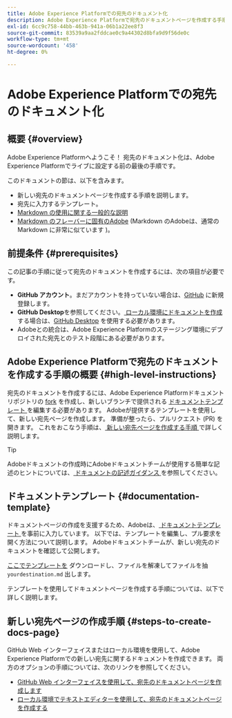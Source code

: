 ```yaml
---
title: Adobe Experience Platformでの宛先のドキュメント化
description: Adobe Experience Platformで宛先のドキュメントページを作成する手順を説明します
exl-id: 6cc9c758-44bb-463b-941a-06b1a22ee8f3
source-git-commit: 83539a9aa2fddcae0c9a44302d8bfa9d9f56de0c
workflow-type: tm+mt
source-wordcount: '458'
ht-degree: 0%

---
```


# Adobe Experience Platformでの宛先のドキュメント化

## 概要 {#overview}

Adobe Experience Platformへようこそ！
宛先のドキュメント化は、Adobe Experience Platformでライブに設定する前の最後の手順です。

このドキュメントの節は、以下を含みます。

* 新しい宛先のドキュメントページを作成する手順を説明します。
* 宛先に入力するテンプレート。
* [Markdown の使用に関する一般的な説明](https://experienceleague.adobe.com/docs/contributor/contributor-guide/writing-essentials/markdown.html?lang=en)
* [Markdown のフレーバーに固有のAdobe](https://experienceleague.adobe.com/docs/contributor/contributor-guide/writing-essentials/markdown.html?lang=en#custom-markdown-extensions) (Markdown のAdobeは、通常の Markdown に非常に似ています )。

## 前提条件 {#prerequisites}

この記事の手順に従って宛先のドキュメントを作成するには、次の項目が必要です。

* **GitHub アカウント**。まだアカウントを持っていない場合は、[GitHub](https://github.com/) に新規登録します。
* **GitHub Desktop**&#x200B;を参照してください。[ ローカル環境にドキュメントを作成 ](./work-in-local-environment.md) する場合は、[GitHub Desktop](https://desktop.github.com/) を使用する必要があります。
* Adobeとの統合は、Adobe Experience Platformのステージング環境にデプロイされた宛先とのテスト段階にある必要があります。

## Adobe Experience Platformで宛先のドキュメントを作成する手順の概要 {#high-level-instructions}

宛先のドキュメントを作成するには、Adobe Experience Platformドキュメントリポジトリの [fork](https://experienceleague.adobe.com/docs/contributor/contributor-guide/setup/local-repo.html?lang=en#fork-the-repository) を作成し、新しいブランチで提供される [ ドキュメントテンプレート ](./self-service-template.md) を編集する必要があります。 Adobeが提供するテンプレートを使用して、新しい宛先ページを作成します。 準備が整ったら、プルリクエスト (PR) を開きます。 これをおこなう手順は、[ 新しい宛先ページを作成する手順 ](./documentation-instructions.md#steps-to-create-docs-page) で詳しく説明します。

>[!TIP]
>
>Adobeドキュメントの作成時にAdobeドキュメントチームが使用する簡単な記述のヒントについては、[ ドキュメントの記述ガイダンス ](https://experienceleague.adobe.com/docs/contributor/contributor-guide/writing-essentials/general-writing-guidance.html?lang=en) を参照してください。

<!--

* In the table of contents (TOC.md) `/help/rtcdp/TOC.md`, add a link to your new destination page. Place it within the category where your destination resides in the Adobe Experience Platform user interface (for example: mobile, social, advertising). 
* In the overview page for the respective category, add a link to your new destination page. For example, for cloud storage destinations, you would add a link to [this page](https://docs.adobe.com/content/help/en/experience-platform/rtcdp/destinations/destinations-cat/cloud-storage/cloud-storage-destinations.html). 

-->

## ドキュメントテンプレート {#documentation-template}

ドキュメントページの作成を支援するため、Adobeは、[ ドキュメントテンプレート ](./self-service-template.md) を事前に入力しています。 以下では、テンプレートを編集し、プル要求を開く方法について説明します。 Adobeドキュメントチームが、新しい宛先のドキュメントを確認して公開します。

[ここでテンプレートを](assets/yourdestination-template.zip) ダウンロードし、ファイルを解凍してファイルを抽 `yourdestination.md` 出します。

テンプレートを使用してドキュメントページを作成する手順については、以下で詳しく説明します。

<!--

## Working in GitHub

You have a two basic options for writing and submitting content to Adobe Real-time CDP:

- [Write in GitHub](#write-in-github): Fast and easy edits through the GitHub website. Write, commit, and branch all through a single page!
- [Write like a Developer](#write-like-a-developer): Clone and write using an editor on your local computer.

We also provide guides to help you write:

- [Writing guidelines](#writing-guidelines): Tips and guides to writing for merchant docs.
- [Writing styles and markdown](#writing-styles-and-markdown): Quick and easy guide for using markdown code.



## Instructions how to fork the Experience Platform repository and open a pull request (PR)

If you are new to the GitHub contribution model and not used to working in a text editor, you can contribute directly in GitHub!

![github process](/help/rtcdp/templates/assets/fork-github.png)

![Submit a PR](/help/rtcdp/templates/assets/merchdoc-pr-edit.png)

-->


## 新しい宛先ページの作成手順 {#steps-to-create-docs-page}

GitHub Web インターフェイスまたはローカル環境を使用して、Adobe Experience Platformでの新しい宛先に関するドキュメントを作成できます。 両方のオプションの手順については、次のリンクを参照してください。

* [GitHub Web インターフェイスを使用して、宛先のドキュメントページを作成します](./use-github-interface-to-create-documentation.md)
* [ローカル環境でテキストエディターを使用して、宛先のドキュメントページを作成する](./work-in-local-environment.md)


<!--

## Steps to create your new destination page {#steps-to-create-docs-page}

### Method 1 - Create your new destination page using the GitHub web interface {#github-interface}

The instructions below show you how to use the GitHub web interface to author documentation and submit a pull request. 


>[!TIP]
>
>If you prefer to work on the documentation in a text editor, read the section below, [Create your new destination page using a text editor in your local environment](./documentation-instructions.md#local-authoring). 
>Refer also to our supporting documentation [Install Git and Markdown Authoring tools](https://docs.adobe.com/content/help/en/contributor/contributor-guide/setup/install-tools.html), [Set up Git repository locally for documentation](https://docs.adobe.com/content/help/en/contributor/contributor-guide/setup/local-repo.html), and [GitHub contribution workflow for major changes](https://docs.adobe.com/content/help/en/contributor/contributor-guide/setup/full-workflow.html) in Adobe's contributor guide.

1. In your browser, navigate to `https://github.com/AdobeDocs/experience-platform.en`.
1. To [fork](https://experienceleague.adobe.com/docs/contributor/contributor-guide/setup/local-repo.html?lang=en#fork-the-repository) the repository, click **Fork** as shown in the image below.

   ![fork repo](./assets/ssd-fork-repository.gif)

1. In your fork of the repository, create a new branch for your project, as shown below. You will use this branch for the work in this tutorial.

   ![create new github branch](./assets/new-branch-github.gif)

1. In the GitHub folder structure of the forked repository, navigate to `experience-platform.en/help/destinations/catalog/[...]`, where [...] is the desired category for your destination. For example, if you are adding a personalization destination to Experience Platform, select the `personalization` category. Select **Add file > Create new file**. 

   >[!TIP]
   >
   >The folder structure in the screen recording below is outdated. Navigate to the folder structure indicated above.

   ![add new file](./assets/github-navigate-and-create-file.gif)

1. Name your destination `YOURDESTINATION.md`, where YOURDESTINATION is the name of your destination in Adobe Experience Platform. For example, if your company is called Moviestar, you would name your file `moviestar.md`.
1. In your new file in GitHub, paste in the content of the [destination template](./self-service-template.md). Download the template [here](assets/yourdestination-template.zip). Unzip it to extract the `.md` file template.
1. In the GitHub interface, edit the template with relevant information for your destination. Follow the instructions in the template. 
1. For any screenshots or images that you plan on using, use the GitHub interface to upload the files to `experience-platform.en/help/destinations/assets/catalog/` and link to them from the page you are authoring. See [instructions how to link to images](https://docs.adobe.com/content/help/en/contributor/contributor-guide/writing-essentials/linking.html#link-to-images).
   
   >[!TIP]
   >
   >The folder structure in the screen recording below is outdated. Navigate to the folder structure indicated above.

   ![upload image to github](./assets/upload-image.gif)

1.  When you are ready, save the file in your branch.

      ![confirm file creation](./assets/ssd-confirm-file-creation.png)

1. After you saved the file and uploaded your desired images, you can open a pull request (PR) to merge your working branch into the master branch of the Adobe documentation repository. Make sure the branch that you worked on is selected and select **Pull request**.

   ![create pull request](./assets/ssd-create-pull-request-1.gif)

1. Make sure that the base and compare branches are correct. Add a note to the PR, describing your update, and select **Create pull request**. This opens a PR to merge the working branch of your fork into the master branch of the Adobe repository. 
   >[!TIP]
   >
   >Leave the **Allow edits by maintainers** checkbox selected so that the Adobe documentation team can make edits to the PR. 
   
   ![create pull request to adobe repo](./assets/ssd-create-pull-request-2.png)

1. At this point, a notification appears that prompts you to sign the Adobe CLA. This is a mandatory step. After you signed it, refresh the PR page and submit the pull request.

1. You can confirm that the pull request has been submitted by inspecting the **Pull requests** tab in `https://github.com/AdobeDocs/experience-platform.en`.

   ![PR successful](./assets/ssd-pr-successful.png)

1.  Thank you! The Adobe documentation team will reach out in the PR in case any edits are required and to let you know when the documentation will be published.

>[!TIP]
>
>To add images and links to your documentation, and for any other questions around Markdown, read [Using Markdown](https://experienceleague.adobe.com/docs/contributor/contributor-guide/writing-essentials/markdown.html?lang=en) in Adobe's collaborative writing guide.

<br>&nbsp;

### Method 2 - Create your new destination page using a text editor in your local environment {#local-authoring}

The instructions below show you how to use a text editor to work in your local environment to author documentation and submit a pull request.

Please see [Install Git and Markdown Authoring tools](https://docs.adobe.com/content/help/en/contributor/contributor-guide/setup/install-tools.html), [Set up Git repository locally for documentation](https://docs.adobe.com/content/help/en/contributor/contributor-guide/setup/local-repo.html), and [GitHub contribution workflow for major changes](https://docs.adobe.com/content/help/en/contributor/contributor-guide/setup/full-workflow.html) in Adobe's contributor guide for reference.



1. In your browser, navigate to `https://github.com/AdobeDocs/experience-platform.en`
1. To [fork](https://experienceleague.adobe.com/docs/contributor/contributor-guide/setup/local-repo.html?lang=en#fork-the-repository) the repository, click **Fork** as shown in the screenshot.

   ![fork repo](./assets/ssd-fork-repository.gif)

1. Clone the repository to your local machine. Select **Code > HTTPS > Open with GitHub Desktop**, as shown below. Make sure you have [GitHub Desktop](https://desktop.github.com/) installed. For further reference, read [Create a local clone of the repository](https://docs.adobe.com/content/help/en/contributor/contributor-guide/setup/local-repo.html#create-a-local-clone-of-the-repository) in the Adobe contributor guide.

   ![clone repository to local machine](./assets/clone-local.png)

1. In your local file structure, navigate to `experience-platform.en/help/destinations/catalog/[...]`, where [...] is the desired category for your destination. For example, if you are adding a personalization destination to Experience Platform, select the `personalization` folder.
1. Download the [self-service destination template](assets/yourdestination-template.zip). Unzip it and extract the file `yourdestination-template.md` to the above directory.  Rename the file `YOURDESTINATION.md`, where YOURDESTINATION is the name of your destination in Adobe Experience Platform. For example, if your company is called Moviestar, you would name your file `moviestar.md`.
1. Open your new file in your [text editor of choice](https://docs.adobe.com/content/help/en/contributor/contributor-guide/setup/install-tools.html#understand-markdown-editors).
1. Edit the template with relevant information for your destination. Follow the instructions in the template. 
1.  For any screenshots or images that you plan on adding to your documentation, navigate to `GitHub/experience-platform.en/help/destinations/assets/catalog/[...]`, where [...] is the desired category for your destination. For example, if you are adding a personalization destination to Experience Platform, select the `personalization` folder. Create a new folder for your destination and drop your images here. You can link to them from the page you are authoring. See [instructions how to link to images](https://docs.adobe.com/content/help/en/contributor/contributor-guide/writing-essentials/linking.html#link-to-images).
1. When you are ready, save the file you are working on.
1. In GitHub Desktop, create a working branch for your updates and select **Publish branch** to publish the branch to GitHub.

   >[!TIP]
   >
   >The folder structure in the screen recording below is outdated. For a personalization destination named Moviestar, you would use the following folder structure:
   >* `help/destinations/catalog/personalization/moviestar.md` for the Markdown file.
   >* `help/destinations/assets/catalog/personalization/moviestar/` for any images you are using in the documentation.

   ![new branch local](./assets/new-branch-local.gif)

1. In GitHub Desktop, [commit](https://docs.github.com/en/free-pro-team@latest/github/getting-started-with-github/github-glossary#commit) your work, as shown below.

   >[!TIP]
   >
   >The folder structure in the screen recording below is outdated. For a personalization destination named Moviestar, you would use the following folder structure:
   >* `help/destinations/catalog/personalization/moviestar.md` for the Markdown file.
   >* `help/destinations/assets/catalog/personalization/moviestar/` for any images you are using in the documentation.

   ![commit local](./assets/commit-local.png)

1. In GitHub Desktop, [push](https://docs.github.com/en/free-pro-team@latest/github/getting-started-with-github/github-glossary#push) your work to the [remote](https://docs.github.com/en/free-pro-team@latest/github/getting-started-with-github/github-glossary#remote) branch, as shown below.

   ![push your commit](./assets/push-local-to-remote.png)

1. In the GitHub web interface, open a pull request (PR) to merge your working branch into the master branch of the Adobe documentation repository. Make sure the branch you worked on is selected and select **Pull request**.

   ![create pull request](./assets/ssd-create-pull-request-1.gif)

1.  Make sure that the base and compare branches are correct. Add a note to the PR, describing your update, and select **Create pull request**. This opens a PR to merge the working branch of your fork into the master branch of the Adobe repository. 
   >[!TIP]
   >
   >Leave the **Allow edits by maintainers** checkbox selected so that the Adobe documentation team can make edits to the PR. 
 
   ![create pull request to adobe repo](./assets/ssd-create-pull-request-2.png)

1. At this point, a notification appears that prompts you to sign the Adobe CLA. Note that this is a mandatory step. After you signed it, refresh the PR page and merge the pull request.
1.  You can confirm that the pull request has been submitted by inspecting the **Pull requests** tab in `https://github.com/AdobeDocs/experience-platform.en`.

   ![PR successful](./assets/ssd-pr-successful.png)

1. Thank you! The Adobe documentation team will reach out in the PR in case any edits are required and to let you know when the documentation will be published.

>[!TIP]
>
>To add images and links to your documentation, and for any other questions around Markdown, read [Using Markdown](https://experienceleague.adobe.com/docs/contributor/contributor-guide/writing-essentials/markdown.html?lang=en) in Adobe's collaborative writing guide.

-->


<!--

Create a pull request to merge your work into the main Adobe Experience Platform repository.https://docs.github.com/en/free-pro-team@latest/github/collaborating-with-issues-and-pull-requests/creating-a-pull-request-from-a-fork 

-->


<!--

1. In your GitHub Adobe Real-time CDP fork, locate a documentation file you want to edit. 

   You can search in **Find file**, or browse to a file in the `src` folder. All content is located here.

    [[/images/fork-src.png]]

2. Click the edit icon.

    [[/images/fork-edit.png]]

3. Add, edit, and update content in the file.

4. When the changes are complete, scroll down and enter a [meaningful commit message](https://github.com/magento/Adobe Real-time CDP/wiki/Branches-to-PRs#commit-messages).

5. Select **Create a new branch...** and enter a name for the branch.

6. Click **Commit file change**.

    [[/images/fork-branch.png]]

[[/images/info.png]] When ready to submit a pull request (PR), see [Submit a pull request](https://github.com/magento/Adobe Real-time CDP/wiki/Branches-to-PRs#Submit-a-pull-request).

## Write like a Developer

If you have experience with text editors or have a local developer environment, you can branch and write using Git. For detailed information, see [Branches to PRs](https://github.com/magento/Adobe Real-time CDP/wiki/Branches-to-PRs).

[[/images/merchdoc-pr.png]]

1. Clone the forked repo to your local computer.

1. Create a new branch. Name the branch YOURDESTINATION and replace YOURDESTINATION with the name of the destination you are adding.

1. 

1. Write content in the .md source files.

1. Commit updates to the branch with meaningful commit messages.

1. Push your branch to your fork to save work.

1. When ready, create a PR to add your !

For your very first PR, you will be asked to sign the [Adobe Contributor Agreement](https://opensource.adobe.com/cla.html).

### Text editors and IDEs

If looking for a text editor, we recommend:

- [Visual Studio Code](https://code.visualstudio.com/)
- [PHPStorm](https://www.jetbrains.com/phpstorm/)
- [Atom](https://atom.io/)
- [Sublime](https://www.sublimetext.com/)

Add markdown extensions and plugins to help with formatting and previews as you type. For Visual Studio Code, we recommend the following extensions for real-time previews and more:

- Markdown
- Markdown All in One
- Markdownlinter 
- GitLens
- GitHub Pull Requests
- Git Project Manager

[Markdown and Visual Studio Code](https://code.visualstudio.com/docs/languages/markdown) documents markdown extensions, edits, and previews.

## Writing guidelines

- Write content using Markdown, a simple way to format content.
- Focus your efforts on providing useful information for the customers. For example, consider providing or revising code samples, important notes, and clarifying vague or ambiguous content.
- Define the goal of your topic. What exactly do you want to teach the reader?
- For new topics, add a title that reflects the content.
- Keep your sentences concise. Separate conceptual information from procedural steps.
- Remember to write in present tense, use the second person, and use active voice (not passive). For example, _"The log captures commands, output..."_.
- Combine multiple small changes (such as minor editorial and technical changes) into a single pull request. This helps us efficiently and effectively facilitate your contribution.

## Writing styles and markdown

The following sections provide simple formats for content. For additional formats, see markdown guides like [Markdown Guide](https://www.markdownguide.org/). 

For an example of documentation using multiple Markdown formats, see the following: Managing Sources in [HTML](https://docs.magento.com/user-guide/catalog/inventory-sources.html) and [source code](https://github.com/magento/Adobe Real-time CDP/master/src/catalog/inventory-sources.md).

[[/images/markdown-example.png]]

### Create a new page

There are two basic things to do when you want to add a new page. The first is to create the markdown file that contains the content for your page. The second is to add the page to the site navigation so that users will find it alongside related information.

Our content files are organized within a series of folders (directories) that group them by subject area. Before you create a new content file, you should figure out where in belongs in the file structure. The easiest way to do that is to review the User Guide site and decide where it best fits within the existing content organization. When you find that spot, you can look at a neighboring page to determine where that source file is located and create your new markdown file in the same directory.

Each major section of the guide is defined by a .yml file located in the src/_data directory. These files are used to define the structure and navigation, where each one maps to a section of the guide as you see it displayed in the left navigation. If you would rather not work with these files to add your page to the structure, just request assistance in your PR and one of our Doc Team members will help you out and add the correct navigation link for your page.

### Metadata

Every file begins with front matter or metadata for your content. This information includes:

```
---
keywords: Improve search results by adding keywords for your page
title: The title of the page
description: YOURDESTINATION does this and that and you should start using it as soon as possible. 
---
```


The title displays as the title of the page.

![title](/templates/assets/markdown-title.png)

### Paragraphs 

As you start writing content, it automatically generates along the left side (or margin). To create a paragraph, leave an empty line between sentences.

If you need to indent content, use the tab key. Each tab moves content to the right, indenting the page content. 

### Text effects
To format for bolding and italics, see the following:

| Example           | Output       |
| ----------------- | ------------ |
|`*emphasis*`       | *emphasis*   |
|`**bold**`         | **bold**     |

### Bulleted lists
We recommend using a dash (`-`) for each line in a bulleted list. Lists also support `*`.

```markdown
- List Item 1
- List Item 2
- List Item 3
```

### Numbered steps

Numbered lists add numbers to a set of instructions or steps. Start every line with `1.`. When building the documentation, the instructions automatically number for you.

For procedures that require supporting information for steps, such as screens or descriptions of the available option, make sure that you nest the supplemental information under the numbered item. As a general rule, the numbered item should be a single-sentence, simple directive. Then you can nest the information that is required for the reader to successfully complete that directive. Use three spaces to indent the supporting elements. 

For example:

```
1. In the _Scheduled Changes_ box at the top of the page, click **Preview**.

   The Preview opens a new browser tab and shows how the product will appear during the scheduled campaign.

   ![]({% link images/images-ee/content-staging-product-scheduled-update-preview.png %}){: .zoom}
   _Promotion - preview scheduled Cchange_

1. In the upper-left corner of the Preview window, click **Calendar**.

   The calendar detail shows other campaigns that are scheduled for the same day. Each record in the list is a separate campaign.

   ![]({% link images/images-ee/content-staging-product-preview-calendar.png %}){: .zoom}
   _List of Campaigns Scheduled for a Specific Date_
```

### Tables

Simple tables can help format content. For example, lists of attributes with descriptions. Adding the style below the table helps with formatting column widths.

```
| Attribute | Description |
|--|--|
|name|Description of name|
|id|Description of ID|
```

### Links

Adding links to content outside of documentation such as an external website: 

```
[text](web-address)
```

For example:

```
[GitHub](http://github.com)
```

Adding links to other pages or topics within the user guide: 

```
[Topic Name]({% link <folder>/<filename>.md -%})
```

For example:

```
[Managing Inventory]({% link catalog/inventory-management.md -%})
```

### Images

We recommend saving all images in PNG format. Images are typically saved in the src/images location in one of the following folders:

- `images` holds Open Source/all editions images
- `images-b2b` holds B2B images
- `images-ee` holds Commerce images

The code for displaying images is:

```
![Alt Text]({{ site.baseurl }}{% link images/<folder>/<filename> %}){: .zoom}
_Caption_
```

The `{: .zoom}` option is used for large images to display a scaled down image. Readers can click the image to open the full size. The caption displays under the image with emphasis.

For example: 

```
![Import Sections]({{ site.baseurl }}{% link images/images/dotdigital-dash-import.png %}){: .zoom}
_Import Settings_
```

### Notes

To highlight content in an information or "note" box, use a standard info note. It adds a blue box and an info icon. Change `info` to `tip` or `warning` for those formats.

```
{:.bs-callout-info}
Note content
```

### Template

For additional formats and options, you can reference this basic template: [**General topic template**](https://github.com/magento/Adobe Real-time CDP/blob/master/.github/TOPIC_TEMPLATE)

-->
